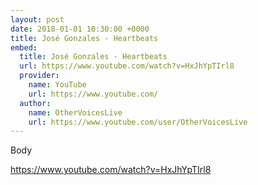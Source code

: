 ```yaml
---
layout: post
date: 2018-01-01 10:30:00 +0000
title: José Gonzales - Heartbeats
embed:
  title: José Gonzales - Heartbeats
  url: https://www.youtube.com/watch?v=HxJhYpTIrl8
  provider:
    name: YouTube
    url: https://www.youtube.com/
  author:
    name: OtherVoicesLive
    url: https://www.youtube.com/user/OtherVoicesLive
---
```

Body

https://www.youtube.com/watch?v=HxJhYpTIrl8

